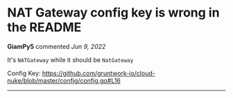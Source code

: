 # NAT Gateway config key is wrong in the README

**GiamPy5** commented *Jun 9, 2022*

It's `NATGateway` while it should be `NatGateway`

Config Key: https://github.com/gruntwork-io/cloud-nuke/blob/master/config/config.go#L16
<br />
***



